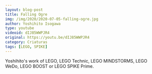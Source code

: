 ```yaml
---
layout: blog-post
title: Falling Ogre
img: /img/2020/2020-07-05-falling-ogre.jpg
author: Yoshihito Isogawa
type: youtube
videoid: dIJ85WWPJR4
original: https://youtu.be/dIJ85WWPJR4
category: Criaturas
tags: [LEGO, SPIKE]
---
```

Yoshihito's work of LEGO, LEGO Technic, LEGO MINDSTORMS, LEGO WeDo, LEGO BOOST or LEGO SPIKE Prime.